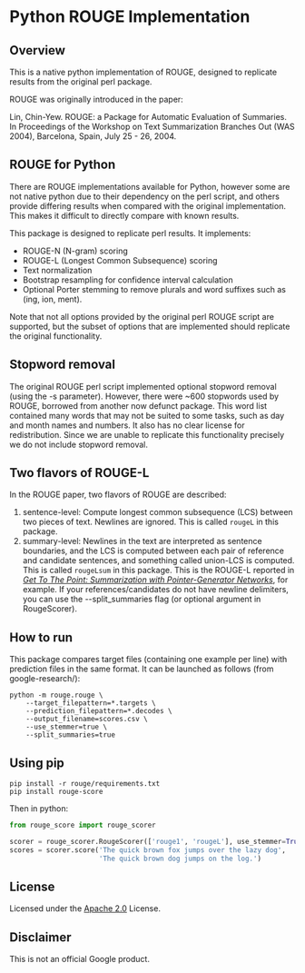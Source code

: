 # Python ROUGE Implementation

## Overview

This is a native python implementation of ROUGE, designed to replicate results
from the original perl package.

ROUGE was originally introduced in the paper:

Lin, Chin-Yew. ROUGE: a Package for Automatic Evaluation of Summaries. In
Proceedings of the Workshop on Text Summarization Branches Out (WAS 2004),
Barcelona, Spain, July 25 - 26, 2004.

## ROUGE for Python

There are ROUGE implementations available for Python, however some are not
native python due to their dependency on the perl script, and others provide
differing results when compared with the original implementation. This makes it
difficult to directly compare with known results.

This package is designed to replicate perl results. It implements:

*   ROUGE-N (N-gram) scoring
*   ROUGE-L (Longest Common Subsequence) scoring
*   Text normalization
*   Bootstrap resampling for confidence interval calculation
*   Optional Porter stemming to remove plurals and word suffixes such as (ing,
    ion, ment).

Note that not all options provided by the original perl ROUGE script are
supported, but the subset of options that are implemented should replicate the
original functionality.

## Stopword removal

The original ROUGE perl script implemented optional stopword removal (using the
-s parameter). However, there were ~600 stopwords used by ROUGE, borrowed from
another now defunct package. This word list contained many words that may not be
suited to some tasks, such as day and month names and numbers. It also has no
clear license for redistribution. Since we are unable to replicate this
functionality precisely we do not include stopword removal.

## Two flavors of ROUGE-L
In the ROUGE paper, two flavors of ROUGE are described:

1. sentence-level: Compute longest common subsequence (LCS) between two pieces of
text. Newlines are ignored. This is called `rougeL` in this package.
2. summary-level: Newlines in the text are interpreted as sentence boundaries,
and the LCS is computed between each pair of reference and candidate sentences,
and something called union-LCS is computed. This is called `rougeLsum` in this
package. This is the ROUGE-L reported in *[Get To The Point: Summarization with
Pointer-Generator Networks](https://arxiv.org/abs/1704.04368)*, for example.
If your references/candidates do not have newline delimiters, you can use the
--split_summaries flag (or optional argument in RougeScorer).

## How to run

This package compares target files (containing one example per line) with
prediction files in the same format. It can be launched as follows (from
google-research/):

```shell
python -m rouge.rouge \
    --target_filepattern=*.targets \
    --prediction_filepattern=*.decodes \
    --output_filename=scores.csv \
    --use_stemmer=true \
    --split_summaries=true
```

## Using pip
```
pip install -r rouge/requirements.txt
pip install rouge-score
```

Then in python:

```python
from rouge_score import rouge_scorer

scorer = rouge_scorer.RougeScorer(['rouge1', 'rougeL'], use_stemmer=True)
scores = scorer.score('The quick brown fox jumps over the lazy dog',
                      'The quick brown dog jumps on the log.')
```

## License

Licensed under the
[Apache 2.0](https://github.com/google-research/google-research/blob/master/LICENSE)
License.

## Disclaimer

This is not an official Google product.
